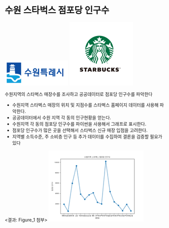 # 수원 스타벅스 점포당 인구수
<img src='suwon.png'
style=width:200px;height:200px/>
<img src='star.png'
style=width:200px;height:200px/>
<body>
  <p>수원지역의 스타벅스 매장수를 조사하고 공공데이터로 점포당 인구수를 파악한다</p>

- 수원지역 스타벅스 매장의 위치 및 지점수를 스타벅스 홈페이지 데이터를 사용해 파악한다.
- 공공데이터에서 수원 지역 각 동의 인구현황을 얻는다.
- 수원지역 각 동의 점포당 인구수를 파이썬을 사용해서 그래프로 표시한다.
- 점포당 인구수가 많은 곳을 선택해서 스타벅스 신규 매장 입점을 고려한다.
- 지역별 소득수준, 주 소비층 인구 등 추가 데이터를 수집하여 결론을 검증할 필요가 있다

<결과: Figure_1 첨부>
<img src='Figure_1.png'
 style=width:300px;height:300px/> 
  
</body>
